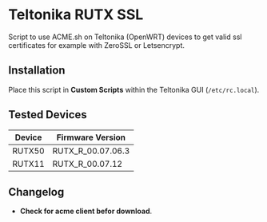 # Teltonika RUTX SSL
Script to use ACME.sh on Teltonika (OpenWRT) devices to get valid ssl certificates for example with ZeroSSL or Letsencrypt.<br>

## Installation

Place this script in **Custom Scripts** within the Teltonika GUI (`/etc/rc.local`).

## Tested Devices

| Device  | Firmware Version          |
|---------|---------------------------|
| RUTX50  | RUTX_R_00.07.06.3         |
| RUTX11  | RUTX_R_00.07.12           |

## Changelog

- **Check for acme client befor download**.